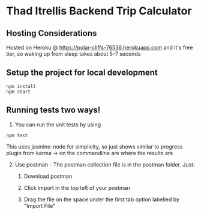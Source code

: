 # Thad Itrellis Backend Trip Calculator

## Hosting Considerations

Hosted on Heroku @ https://polar-cliffs-76536.herokuapp.com and it's free tier, so waking up from sleep takes about 5-7 seconds

## Setup the project for local development

```
npm install
npm start
```

## Running tests two ways!

1) You can run the unit tests by using 
```
npm test
```
This uses jasmine-node for simplicity, so just shows similar to progress plugin from karma -> on the commandline are where the results are

2) Use postman - The postman collection file is in the postman folder. Just: 

      1) Download postman

      2) Click import in the top left of your postman

      3) Drag the file on the space under the first tab option labelled by "Import File"